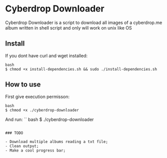 # Cyberdrop Downloader

Cyberdrop Downloader is a script to download all images of a cyberdrop.me album written in shell script and only will work on unix like OS

## Install

If you dont have curl and wget installed:
```
bash
$ chmod +x install-dependencies.sh && sudo ./install-dependencies.sh
```

## How to use

First give execution permisson:
```
bash
$ chmod +x ./cyberdrop-downloader

```
And run:
``
bash
$ ./cyberdrop-downloader
```

### TODO

- Download multiple albums reading a txt file;
- Clean output;
- Make a cool progress bar;
